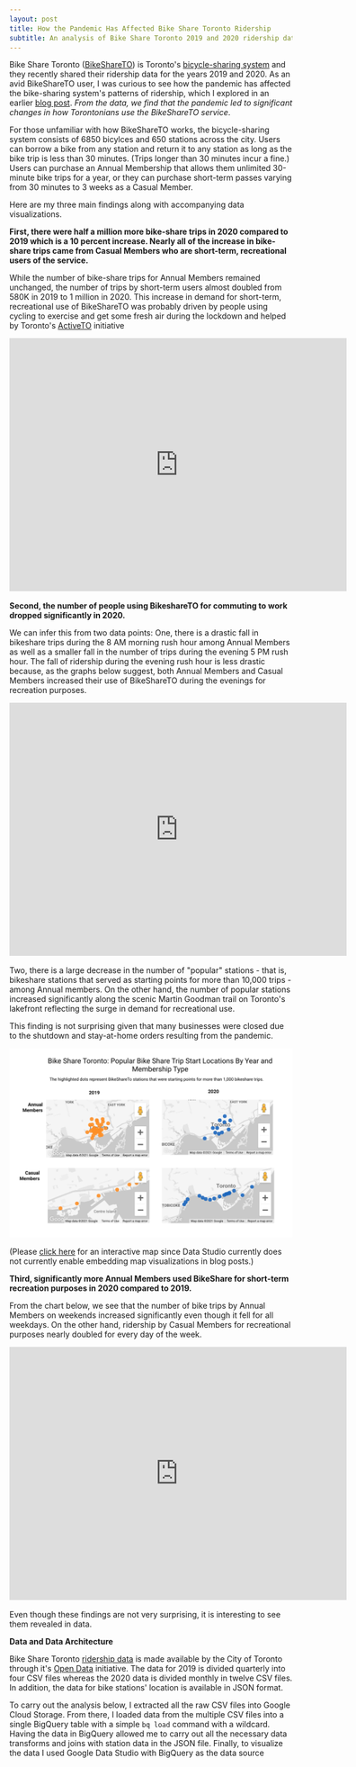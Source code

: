 ```yaml
---
layout: post
title: How the Pandemic Has Affected Bike Share Toronto Ridership
subtitle: An analysis of Bike Share Toronto 2019 and 2020 ridership data using BigQuery and Google Data Studio
---
```


Bike Share Toronto ([BikeShareTO](https://bikesharetoronto.com/)) is Toronto's [bicycle-sharing system](https://en.wikipedia.org/wiki/Bicycle-sharing_system) and they recently shared their ridership data for the years 2019 and 2020. As an avid BikeShareTO user, I was curious to see how the pandemic has affected the bike-sharing system's patterns of ridership, which I explored in an earlier [blog post](https://bilalmkhan.github.io/toronto-time-limit-bike-share-tableau/). *From the data, we find that the pandemic led to significant changes in how Torontonians use the BikeShareTO service*.

For those unfamiliar with how BikeShareTO works, the bicycle-sharing system consists of 6850 bicylces and 650 stations across the city. Users can borrow a bike from any station and return it to any station as long as the bike trip is less than 30 minutes. (Trips longer than 30 minutes incur a fine.) Users can purchase an Annual Membership that allows them unlimited 30-minute bike trips for a year, or they can purchase short-term passes varying from 30 minutes to 3 weeks as a Casual Member.


Here are my three main findings along with accompanying data visualizations.

**First, there were half a million more bike-share trips in 2020 compared to 2019 which is a 10 percent increase. Nearly all of the increase in bike-share trips came from Casual Members who are short-term, recreational users of the service.**

While the number of bike-share trips for Annual Members remained unchanged, the number of trips by short-term users almost doubled from 580K in 2019 to 1 million in 2020. This increase in demand for short-term, recreational use of BikeShareTO was probably driven by people using cycling to exercise and get some fresh air during the lockdown and helped by Toronto's [ActiveTO](https://www.toronto.ca/home/covid-19/covid-19-protect-yourself-others/covid-19-reduce-virus-spread/covid-19-activeto/) initiative

<iframe width="600" height="450" src="https://datastudio.google.com/embed/reporting/ddceadbc-02e2-49a9-9766-fbf96b84c615/page/XkoCC" frameborder="0" style="border:0" allowfullscreen></iframe>


**Second, the number of people using BikeshareTO for commuting to work dropped significantly in 2020.**

We can infer this from two data points: One, there is a drastic fall in bikeshare trips during the 8 AM morning rush hour among Annual Members as well as a smaller fall in the number of trips during the evening 5 PM rush hour. The fall of ridership during the evening rush hour is less drastic because, as the graphs below suggest, both Annual Members and Casual Members increased their use of BikeShareTO during the evenings for recreation purposes.

<iframe width="600" height="450" src="https://datastudio.google.com/embed/reporting/ddceadbc-02e2-49a9-9766-fbf96b84c615/page/fGtCC" frameborder="0" style="border:0" allowfullscreen></iframe>

Two, there is a large decrease in the number of "popular" stations - that is, bikeshare stations that served as starting points for more than 10,000 trips - among Annual members.  On the other hand, the number of popular stations increased significantly along the scenic Martin Goodman trail on Toronto's lakefront reflecting the surge in demand for recreational use.

This finding is not surprising given that many businesses were closed due to the shutdown and stay-at-home orders resulting from the pandemic.

![Map of Popullar Bikeshare Starting Stations](/images/Popular_BikeShare_Stations_2019_2020.png)

(Please [click here](https://datastudio.google.com/reporting/ddceadbc-02e2-49a9-9766-fbf96b84c615) for an interactive map since Data Studio currently does not currently enable embedding map visualizations in blog posts.)




**Third, significantly more Annual Members used BikeShare for short-term recreation purposes in 2020 compared to 2019.**

From the chart below, we see that the number of bike trips by Annual Members on weekends increased significantly even though it fell for all weekdays. On the other hand, ridership by Casual Members for recreational purposes nearly doubled for every day of the week.

<iframe width="600" height="450" src="https://datastudio.google.com/embed/reporting/ddceadbc-02e2-49a9-9766-fbf96b84c615/page/cHtCC" frameborder="0" style="border:0" allowfullscreen></iframe>

Even though these findings are not very surprising, it is interesting to see them revealed in data.


**Data and Data Architecture**

Bike Share Toronto [ridership data](https://ckan0.cf.opendata.inter.prod-toronto.ca/tr/dataset/bike-share-toronto-ridership-data) is made available by the City of Toronto through it's [Open Data](https://www.toronto.ca/city-government/data-research-maps/open-data/) initiative. The data for 2019 is divided quarterly into four CSV files whereas the 2020 data is divided monthly in twelve CSV files. In addition, the data for bike stations' location is available in JSON format. 

To carry out the analysis below, I extracted all the raw CSV files into Google Cloud Storage. From there, I loaded data from the multiple CSV files into a single BigQuery table with a simple `bq load` command with a wildcard. Having the data in BigQuery allowed me to carry out all the necessary data transforms and joins with station data in the JSON file. Finally, to visualize the data I used Google Data Studio with BigQuery as the data source 

